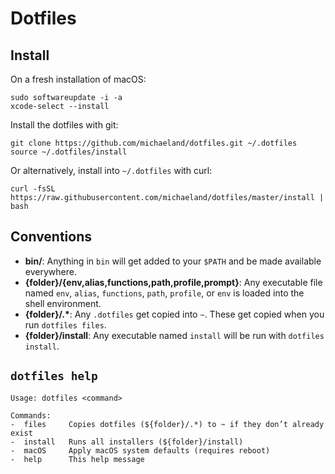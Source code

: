 # Dotfiles 


## Install

On a fresh installation of macOS:

    sudo softwareupdate -i -a
    xcode-select --install

Install the dotfiles with git:

    git clone https://github.com/michaeland/dotfiles.git ~/.dotfiles
    source ~/.dotfiles/install

Or alternatively, install into `~/.dotfiles` with curl:

    curl -fsSL https://raw.githubusercontent.com/michaeland/dotfiles/master/install | bash


## Conventions

- **bin/**: Anything in `bin` will get added to your `$PATH` and be made available everywhere.
- **{folder}/{env,alias,functions,path,profile,prompt}**: Any executable file named `env`, `alias`, 
  `functions`, `path`, `profile`, or `env` is loaded into the shell environment.
- **{folder}/\.\***: Any `.dotfiles` get copied into `~`. These get copied when you run `dotfiles files`.
- **{folder}/install**: Any executable named `install` will be run with `dotfiles install`.


## `dotfiles help`

    Usage: dotfiles <command>

    Commands:
    -  files     Copies dotfiles (${folder}/.*) to ~ if they don’t already exist
    -  install   Runs all installers (${folder}/install)
    -  macOS     Apply macOS system defaults (requires reboot)
    -  help      This help message
